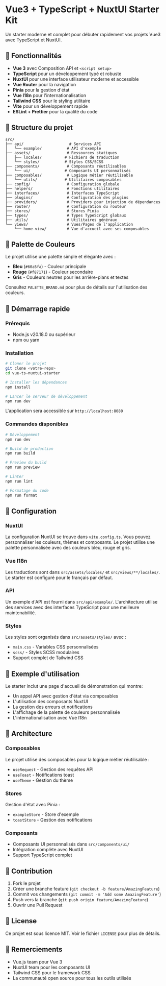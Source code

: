# Vue3 + TypeScript + NuxtUI Starter Kit

Un starter moderne et complet pour débuter rapidement vos projets Vue3 avec TypeScript et NuxtUI.

## 🚀 Fonctionnalités

- **Vue 3** avec Composition API et `<script setup>`
- **TypeScript** pour un développement typé et robuste
- **NuxtUI** pour une interface utilisateur moderne et accessible
- **Vue Router** pour la navigation
- **Pinia** pour la gestion d'état
- **Vue I18n** pour l'internationalisation
- **Tailwind CSS** pour le styling utilitaire
- **Vite** pour un développement rapide
- **ESLint + Prettier** pour la qualité du code

## 📁 Structure du projet

```
src/
├── api/                    # Services API
│   └── example/           # API d'exemple
├── assets/                # Ressources statiques
│   ├── locales/          # Fichiers de traduction
│   └── styles/           # Styles CSS/SCSS
├── components/            # Composants réutilisables
│   └── ui/               # Composants UI personnalisés
├── composables/           # Logique métier réutilisable
│   └── utils/            # Utilitaires composables
├── config/                # Configuration globale
├── helpers/               # Fonctions utilitaires
├── interfaces/            # Interfaces TypeScript
├── plugins/               # Configuration des plugins
├── providers/             # Providers pour injection de dépendances
├── router/                # Configuration du routeur
├── stores/                # Stores Pinia
├── types/                 # Types TypeScript globaux
├── utils/                 # Utilitaires généraux
└── views/                 # Vues/Pages de l'application
    └── home-view/         # Vue d'accueil avec ses composables
```

## 🎨 Palette de Couleurs

Le projet utilise une palette simple et élégante avec :

- **Bleu** (`#60a5fa`) - Couleur principale
- **Rouge** (`#f87171`) - Couleur secondaire
- **Gris** - Couleurs neutres pour les arrière-plans et textes

Consultez `PALETTE_BRAND.md` pour plus de détails sur l'utilisation des couleurs.

## 🚀 Démarrage rapide

### Prérequis

- Node.js v20.18.0 ou supérieur
- npm ou yarn

### Installation

```bash
# Cloner le projet
git clone <votre-repo>
cd vue-ts-nuxtui-starter

# Installer les dépendances
npm install

# Lancer le serveur de développement
npm run dev
```

L'application sera accessible sur `http://localhost:8080`

### Commandes disponibles

```bash
# Développement
npm run dev

# Build de production
npm run build

# Preview du build
npm run preview

# Linter
npm run lint

# Formatage du code
npm run format
```

## 🔧 Configuration

### NuxtUI

La configuration NuxtUI se trouve dans `vite.config.ts`. Vous pouvez personnaliser les couleurs, thèmes et composants. Le projet utilise une palette personnalisée avec des couleurs bleu, rouge et gris.

### Vue I18n

Les traductions sont dans `src/assets/locales/` et `src/views/**/locales/`. Le starter est configuré pour le français par défaut.

### API

Un exemple d'API est fourni dans `src/api/example/`. L'architecture utilise des services avec des interfaces TypeScript pour une meilleure maintenabilité.

### Styles

Les styles sont organisés dans `src/assets/styles/` avec :

- `main.css` - Variables CSS personnalisées
- `scss/` - Styles SCSS modulaires
- Support complet de Tailwind CSS

## 📱 Exemple d'utilisation

Le starter inclut une page d'accueil de démonstration qui montre:

- Un appel API avec gestion d'état via composables
- L'utilisation des composants NuxtUI
- La gestion des erreurs et notifications
- L'affichage de la palette de couleurs personnalisée
- L'internationalisation avec Vue I18n

## 🎯 Architecture

### Composables

Le projet utilise des composables pour la logique métier réutilisable :

- `useRequest` - Gestion des requêtes API
- `useToast` - Notifications toast
- `useTheme` - Gestion du thème

### Stores

Gestion d'état avec Pinia :

- `exampleStore` - Store d'exemple
- `toastStore` - Gestion des notifications

### Composants

- Composants UI personnalisés dans `src/components/ui/`
- Intégration complète avec NuxtUI
- Support TypeScript complet

## 🤝 Contribution

1. Fork le projet
2. Créer une branche feature (`git checkout -b feature/AmazingFeature`)
3. Commit vos changements (`git commit -m 'Add some AmazingFeature'`)
4. Push vers la branche (`git push origin feature/AmazingFeature`)
5. Ouvrir une Pull Request

## 📄 License

Ce projet est sous licence MIT. Voir le fichier `LICENSE` pour plus de détails.

## 🙏 Remerciements

- Vue.js team pour Vue 3
- NuxtUI team pour les composants UI
- Tailwind CSS pour le framework CSS
- La communauté open source pour tous les outils utilisés
